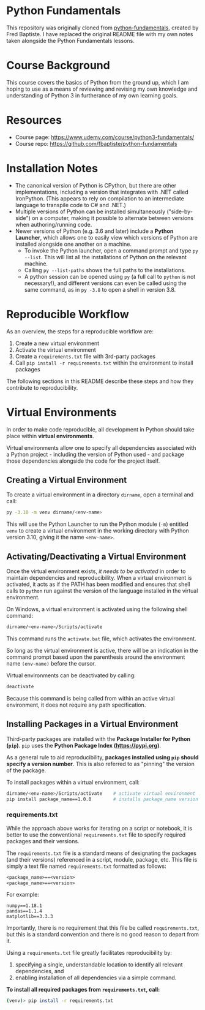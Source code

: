 # Python Fundamentals

This repository was originally cloned from [python-fundamentals](https://github.com/fbaptiste/python-fundamentals), created by Fred Baptiste. I have replaced the original README file with my own notes taken alongside the Python Fundamentals lessons.

# Course Background

This course covers the basics of Python from the ground up, which I am hoping to use as a means of reviewing and revising my own knowledge and understanding of Python 3 in furtherance of my own learning goals.

# Resources

- Course page: https://www.udemy.com/course/python3-fundamentals/
- Course repo: https://github.com/fbaptiste/python-fundamentals

# Installation Notes

- The canonical version of Python is CPython, but there are other implementations, including a version that integrates with .NET called IronPython. (This appears to rely on compilation to an intermediate language to transpile code to C# and .NET.)
- Multiple versions of Python can be installed simultaneously ("side-by-side") on a computer, making it possible to alternate between versions when authoring/running code.
- Newer versions of Python (e.g. 3.6 and later) include a **Python Launcher**, which allows one to easily view which versions of Python are installed alongside one another on a machine.
	- To invoke the Python launcher, open a command prompt and type `py --list`. This will list all the installations of Python on the relevant machine.
	- Calling `py --list-paths` shows the full paths to the installations.
	- A python session can be opened using `py` (a full call to `python` is not necessary!), and different versions can even be called using the same command, as in `py -3.8` to open a shell in version 3.8.

# Reproducible Workflow

As an overview, the steps for a reproducible workflow are:
1. Create a new virtual environment
2. Activate the virtual environment
3. Create a `requirements.txt` file with 3rd-party packages
4. Call `pip install -r requirements.txt` within the environment to install packages

The following sections in this README describe these steps and how they contribute to reproducibility.


# Virtual Environments

In order to make code reproducible, all development in Python should take place within **virtual environments**.

Virtual environments allow one to specify all dependencies associated with a Python project - including the version of Python used - and package those dependencies alongside the code for the project itself.


## Creating a Virtual Environment

To create a virtual environment in a directory `dirname`, open a terminal and call:
```bash
py -3.10 -m venv dirname/<env-name>
```
This will use the Python Launcher to run the Python module (`-m`) entitled `venv` to create a virtual environment in the working directory with Python version 3.10, giving it the name `<env-name>`.


## Activating/Deactivating a Virtual Environment

Once the virtual environment exists, *it needs to be activated* in order to maintain dependencies and reproducibility. When a virtual environment is activated, it acts as if the PATH has been modified and ensures that shell calls to `python` run against the version of the language installed in the virtual environment.

On Windows, a virtual environment is activated using the following shell command:
```bash
dirname/<env-name>/Scripts/activate
```
This command runs the `activate.bat` file, which activates the environment. 

So long as the virtual environment is active, there will be an indication in the command prompt based upon the parenthesis around the environment name `(env-name)` before the cursor.

Virtual environments can be deactivated by calling:
```bash
deactivate
```

Because this command is being called from within an active virtual environment, it does not require any path specification.


## Installing Packages in a Virtual Environment

Third-party packages are installed with the **Package Installer for Python (`pip`)**. `pip` uses the **Python Package Index (https://pypi.org)**.

As a general rule to aid reproducibility, **packages installed using `pip` should specify a version number**. This is also referred to as "pinning" the version of the package.

To install packages within a virtual environment, call:
```bash
dirname/<env-name>/Scripts/activate    # activate virtual environment
pip install package_name==1.0.0        # installs package_name version 1.0.0 in venv
```


### requirements.txt

While the approach above works for iterating on a script or notebook, it is better to use the conventional `requirements.txt` file to specify required packages and their versions.

The `requirements.txt` file is a standard means of designating the packages (and their versions) referenced in a script, module, package, etc. This file is simply a text file named `requirements.txt` formatted as follows:
```txt
<package_name>==<version>
<package_name>==<version>
```
For example:
```
numpy==1.18.1
pandas==1.1.4
matplotlib==3.3.3
```
Importantly, there is no requirement that this file be called `requirements.txt`, but this is a standard convention and there is no good reason to depart from it.

Using a `requirements.txt` file greatly facilitates reproducibility by:
1. specifying a single, understandable location to identify all relevant dependencies, and
2. enabling installation of all dependencies via a simple command. 

**To install all required packages from `requirements.txt`, call:**
```bash
(venv)> pip install -r requirements.txt
```

